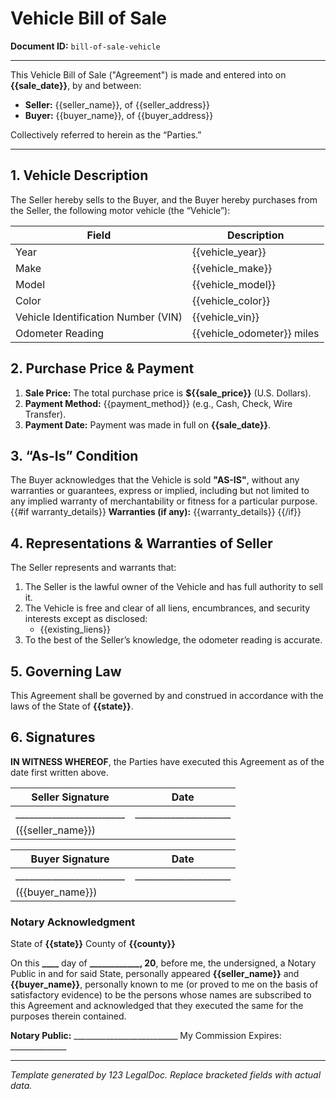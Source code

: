 # Vehicle Bill of Sale
**Document ID:** `bill-of-sale-vehicle`

---

This Vehicle Bill of Sale ("Agreement") is made and entered into on **{{sale_date}}**, by and between:

- **Seller:** {{seller_name}}, of {{seller_address}}
- **Buyer:**  {{buyer_name}}, of {{buyer_address}}

Collectively referred to herein as the “Parties.”

---

## 1. Vehicle Description

The Seller hereby sells to the Buyer, and the Buyer hereby purchases from the Seller, the following motor vehicle (the “Vehicle”):

| Field                          | Description                         |
|--------------------------------|-------------------------------------|
| Year                           | {{vehicle_year}}                    |
| Make                           | {{vehicle_make}}                    |
| Model                          | {{vehicle_model}}                   |
| Color                          | {{vehicle_color}}                   |
| Vehicle Identification Number (VIN) | {{vehicle_vin}}            |
| Odometer Reading               | {{vehicle_odometer}} miles          |

## 2. Purchase Price & Payment

1. **Sale Price:** The total purchase price is **${{sale_price}}** (U.S. Dollars).
2. **Payment Method:** {{payment_method}} (e.g., Cash, Check, Wire Transfer).
3. **Payment Date:** Payment was made in full on **{{sale_date}}**.

## 3. “As-Is” Condition

The Buyer acknowledges that the Vehicle is sold **"AS-IS"**, without any warranties or guarantees, express or implied, including but not limited to any implied warranty of merchantability or fitness for a particular purpose.
{{#if warranty_details}}
**Warranties (if any):**
{{warranty_details}}
{{/if}}

## 4. Representations & Warranties of Seller

The Seller represents and warrants that:

1. The Seller is the lawful owner of the Vehicle and has full authority to sell it.
2. The Vehicle is free and clear of all liens, encumbrances, and security interests except as disclosed:
   - {{existing_liens}}
3. To the best of the Seller’s knowledge, the odometer reading is accurate.

## 5. Governing Law

This Agreement shall be governed by and construed in accordance with the laws of the State of **{{state}}**.

## 6. Signatures

**IN WITNESS WHEREOF**, the Parties have executed this Agreement as of the date first written above.

| Seller Signature        | Date                 |
|-------------------------|----------------------|
| ________________________| _____________________|
| ({{seller_name}})       |                      |


| Buyer Signature         | Date                 |
|-------------------------|----------------------|
| ________________________| _____________________|
| ({{buyer_name}})        |                      |

### Notary Acknowledgment

State of **{{state}}**
County of **{{county}}**

On this **____** day of **______________, 20__**, before me, the undersigned, a Notary Public in and for said State, personally appeared **{{seller_name}}** and **{{buyer_name}}**, personally known to me (or proved to me on the basis of satisfactory evidence) to be the persons whose names are subscribed to this Agreement and acknowledged that they executed the same for the purposes therein contained.

**Notary Public:**   __________________________
My Commission Expires: ______________

---

*Template generated by 123 LegalDoc. Replace bracketed fields with actual data.*
